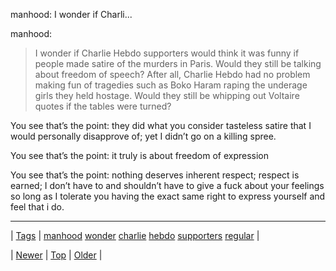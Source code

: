 <!--
title: manhood
date: 2020-06-28T15:27:00.061Z
tags: manhood, wonder, charlie, hebdo, supporters, regular
-->


manhood: I wonder if Charli...

<p>manhood:</p>

<blockquote><p>I wonder if Charlie Hebdo supporters would think it was funny if people made satire of the murders in Paris. Would they still be talking about freedom of speech? After all, Charlie Hebdo had no problem making fun of tragedies such as Boko Haram raping the underage girls they held hostage. Would they still be whipping out Voltaire quotes if the tables were turned?</p></blockquote>

<p>You see that&rsquo;s the point: they did what you consider tasteless satire that I would personally disapprove of; yet I didn&rsquo;t go on a killing spree.</p><p>You see that&rsquo;s the point: it truly is about freedom of expression</p><p>You see that&rsquo;s the point: nothing deserves inherent respect; respect is earned; I don&rsquo;t have to and shouldn&rsquo;t have to give a fuck about your feelings so long as I tolerate you having the exact same right to express yourself and feel that i do.</p>

<!--BOTTOM-POST-NAVIGATION-->
---

| [Tags](tags.md) | [manhood](tag-manhood.md) [wonder](tag-wonder.md) [charlie](tag-charlie.md) [hebdo](tag-hebdo.md) [supporters](tag-supporters.md) [regular](tag-regular.md) |

| [Newer](108004629949.md) | [Top](index.md) | [Older](108050084264.md) |